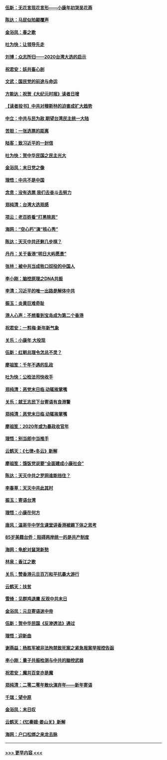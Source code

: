 #### [伍新：无花言现花言形——小康年初哭吴花燕](../pages/nsc993/n11800044.md?t=01171902) 
#### [陈达：马屁似拍颠覆声](../pages/nsc993/n11800010.md?t=01171902) 
#### [金浴凤：春之歌](../pages/nsc993/n11797687.md?t=01171902) 
#### [吐为快：让领导先走](../pages/nsc993/n11797512.md?t=01171902) 
#### [刘博：众志所归——2020台湾大选的启示](../pages/nsc993/n11796878.md?t=01171902) 
#### [祝君安：妖共畜心剖](../pages/nsc993/n11794273.md?t=01171902) 
#### [文武：国民党的前途与命运](../pages/nsc993/n11794198.md?t=01171902) 
#### [方能达：祝贺《大纪元时报》读者日增](../pages/nsc993/n11793807.md?t=01171902) 
#### [【读者投书】中共对穆斯林的迫害成扩大趋势](../pages/nsc993/n11791371.md?t=01171902) 
#### [中立：中共与民为敌 期望台湾民主统一大陆](../pages/nsc993/n11790392.md?t=01171902) 
#### [苦胆：一张选票的距离](../pages/nsc993/n11788914.md?t=01171902) 
#### [陆客：致习近平的一封信](../pages/nsc993/n11788867.md?t=01171902) 
#### [吐为快：贺中华民国之民主光大](../pages/nsc993/n11788618.md?t=01171902) 
#### [金浴凤：末日党之像](../pages/nsc993/n11787475.md?t=01171902) 
#### [理悟：中共不是中国](../pages/nsc993/n11787463.md?t=01171902) 
#### [念贲：没有选票  我们去奋斗去努力](../pages/nsc993/n11787398.md?t=01171902) 
#### [郑纯清：台湾大选观感](../pages/nsc993/n11786210.md?t=01171902) 
#### [项云：老百姓看“打黑除恶”](../pages/nsc993/n11785398.md?t=01171902) 
#### [海网：“空心朽”演“核心秀”](../pages/nsc993/n11783874.md?t=01171902) 
#### [陈达：天灭中共还剩几步棋？](../pages/nsc993/n11783719.md?t=01171902) 
#### [丹丹：关于香港“明日大屿愿景”](../pages/nsc993/n11783273.md?t=01171902) 
#### [张林：被中共当成牲口奴役的中国人](../pages/nsc993/n11782397.md?t=01171902) 
#### [李小刚：脑控原理之DNA共振](../pages/nsc993/n11780962.md?t=01171902) 
#### [李清：习近平的唯一出路是解体中共](../pages/nsc993/n11780866.md?t=01171902) 
#### [振玉：炎黄巨难奇耻](../pages/nsc993/n11779632.md?t=01171902) 
#### [港人心声：不想看到宝岛成为第二个香港](../pages/nsc993/n11778817.md?t=01171902) 
#### [祝君安：一剪梅‧新年新气象](../pages/nsc993/n11776340.md?t=01171902) 
#### [关乐：小康年 大役现](../pages/nsc993/n11774213.md?t=01171902) 
#### [伍新：红朝总理令怎总不灵？](../pages/nsc993/n11770813.md?t=01171902) 
#### [廖祖笙：千年不遇的乱政](../pages/nsc993/n11770373.md?t=01171902) 
#### [吐为快：公检法司快收手](../pages/nsc993/n11770359.md?t=01171902) 
#### [郑纯清：恶党末日临 动辄挨掌嘴](../pages/nsc993/n11769912.md?t=01171902) 
#### [关乐：就王志民下台寄语有良港警](../pages/nsc993/n11769903.md?t=01171902) 
#### [郑纯清：恶党末日临 动辄挨掌嘴](../pages/nsc993/n11769356.md?t=01171902) 
#### [廖祖笙：2020年或为暴政收官年](../pages/nsc993/n11768216.md?t=01171902) 
#### [理悟：别当郎中当推手](../pages/nsc993/n11768243.md?t=01171902) 
#### [云鹤天：《七律▪冬云》新解](../pages/nsc993/n11768204.md?t=01171902) 
#### [廖祖笙：饿饭党说要“全面建成小康社会”](../pages/nsc993/n11767482.md?t=01171902) 
#### [陈达：天灭中共之罗网谁能挡住？](../pages/nsc993/n11767465.md?t=01171902) 
#### [李春草：天灭中共此其时](../pages/nsc993/n11767452.md?t=01171902) 
#### [振玉：寄语台湾](../pages/nsc993/n11767432.md?t=01171902) 
#### [理悟：小康在何方](../pages/nsc993/n11767394.md?t=01171902) 
#### [唐风：温哥华中学生课堂讲香港被踢下体之思考](../pages/nsc993/n11766848.md?t=01171902) 
#### [85岁美籍台侨：阻碍两岸统一的是共产制度](../pages/nsc993/n11765043.md?t=01171902) 
#### [海网：龟蛇对鼠哭新愁](../pages/nsc993/n11764895.md?t=01171902) 
#### [林泉：香江之歌](../pages/nsc993/n11764415.md?t=01171902) 
#### [关乐：赞香港元旦百万和平抗暴大游行](../pages/nsc993/n11764382.md?t=01171902) 
#### [云鹤天：扶贫](../pages/nsc993/n11764245.md?t=01171902) 
#### [雪绮：见群鸡退鹰  反观中共末日](../pages/nsc993/n11762112.md?t=01171902) 
#### [金浴凤：元旦寄语迷中帝](../pages/nsc993/n11761788.md?t=01171902) 
#### [伍新：贺中华民国《反渗透法》通过](../pages/nsc993/n11761994.md?t=01171902) 
#### [理悟：迎新曲](../pages/nsc993/n11761152.md?t=01171902) 
#### [谢燕益：杨胜军被非法拘禁致死案之紧急报案举报控告函](../pages/nsc993/n11756134.md?t=01171902) 
#### [李小刚：量子共振检测与中共的脑控武器](../pages/nsc993/n11754518.md?t=01171902) 
#### [祝君安：魔共百变亦是魔](../pages/nsc993/n11754469.md?t=01171902) 
#### [郑纯清：二零二零年散伙演弃年——新年寄语](../pages/nsc993/n11754195.md?t=01171902) 
#### [千瑞：望中原](../pages/nsc993/n11754159.md?t=01171902) 
#### [金浴凤：末日叹](../pages/nsc993/n11752359.md?t=01171902) 
#### [云鹤天：《忆秦娥‧娄山关》新解](../pages/nsc993/n11752348.md?t=01171902) 
#### [海网：户口松绑之来龙去脉](../pages/nsc993/n11752328.md?t=01171902) 

----
#### [ >>> 更早内容 <<< ](../indexes/nsc993-earlier.md)
